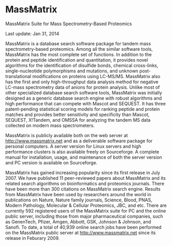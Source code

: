MassMatrix
==========

MassMatrix Suite for Mass Spectrometry-Based Proteomics

Last update: Jan 31, 2014

MassMatrix is a database search software package for tandem mass spectrometry-based proteomics.  Among all the similar software tools, MassMatrix has the most complete set of functions.  In addition to the protein and peptide identification and quantitation, it provides novel algorithms for the identification of disulfide bonds, chemical cross-links, single-nucleotide polymorphisms and mutations, and unknown post-translational modifications on proteins using LC-MS/MS.  MassMatrix also has the first and only high-throughput data analysis method for negative LC-mass spectrometry data of anions for protein analysis.  Unlike most of other specialized database search software tools, MassMatrix was initially designed as a generic database search engine with robust algorithms and high performance that can compete with Mascot and SEQUEST.  It has three patent-pending statistical scoring models for ranking peptide and protein matches and provides better sensitivity and specificity than Mascot, SEQUEST, X!Tandem, and OMSSA for analyzing the tandem MS data collected on modern mass spectrometers.

MassMatrix is publicly available both on the web server at http://www.massmatrix.net and as a deliverable software package for personal computers.  A server version for Linux servers and high performance clusters is also available freely on Sourceforge.  A complete manual for installation, usage, and maintenance of both the server version and PC version is available on Sourceforge. 

MassMatrix has gained increasing popularity since its first release in July 2007.  We have published 11 peer-reviewed papers about MassMatrix and its related search algorithms on bioinformatics and proteomics journals.  There have been more than 300 citations on MassMatrix search engine.  Results from MassMatrix have been used by researchers around the world in publications on Nature, Nature family journals, Science, Blood, PNAS, Modern Pathology, Molecular & Cellular Proteomics, JBC, and etc.  There are currently 592 registered users of the MassMatrix suite for PC and the online public server, including those from major pharmaceutical companies, such as GenenTech, Pfizer, Amgen, Abbott, GSK, Johnson & Johnson, and Sanofi.  To date, a total of 40,939 online search jobs have been performed on the MassMatrix public server at http://www.massmatrix.net since its release in Feburary 2009.
